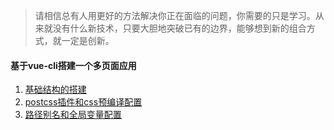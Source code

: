>  请相信总有人用更好的方法解决你正在面临的问题，你需要的只是学习。从来就没有什么新技术，只要大胆地突破已有的边界，能够想到新的组合方式，就一定是创新。


#### 基于vue-cli搭建一个多页面应用
1. <a href="基于vue-cli搭建一个多页面应用(一).md" target="_blank">基础结构的搭建</a>
2. <a href="基于vue-cli搭建一个多页面应用(二)--postcss插件和css预编译配置.md" target="_blank">postcss插件和css预编译配置</a>
3. <a href="基于vue-cli搭建一个多页面应用(三)--路径、模块别名和模块自动加载配置.md">路径别名和全局变量配置</a>